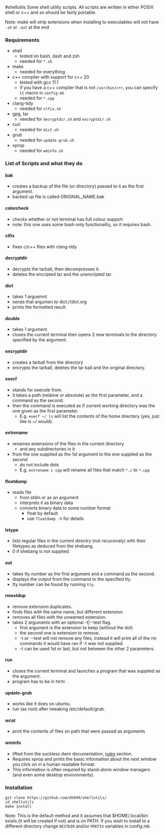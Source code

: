 #shellutils
Some shell utility scripts. All scripts are written in either POSIX shell or c++ and so should be fairly portable.

Note: make will strip extensions when installing to executables will not have `.sh` or `.out` at the end

### Requirements
* shell
    * tested on bash, dash and zsh
    * needed for `*.sh`
* make
    * needed for everything
* c++ compiler with support for c++ 20
    * tested with gcc 11.1
    * if you have a c++ compiler that is not `/usr/bin/c++`, you can specify `CC` macro in `config.mk`
    * needed for `*.cpp`
* clang-tidy
    * needed for `ctfix.sh`
* gpg, tar
    * needed for `decryptdir.sh` and `encryptdir.sh`
* curl
    * needed for `dict.sh`
* grub
    * needed for `update-grub.sh`
* xprop
    * needed for `wminfo.sh`

### List of Scripts and what they do
#### bak
* creates a backup of the file (or directory) passed to it as the first argument.
* backed up file is called ORIGINAL_NAME.bak

#### colorcheck
* checks whether or not terminal has full colour support
* note: this one uses some bash only functionality, so it requires bash.

#### ctfix
* fixes c/c++ files with clang-tidy

#### decryptdir
* decrypts the tarball, then decompresses it.
* deletes the encripted tar and the unencripted tar.

#### dict
* takes 1 arguemnt
* sends that argumen to dict://dict.org
* prints the formatted result.

#### double
* takes 1 argument.
* closes the current terminal then opens 2 new terminals to the directory specified by the argument.

#### encryptdir
* creates a tarball from the directory
* encrypts the tarball, deletes the tar ball and the original directory.

#### execf
* stands for execute from.
* it takes a path (relative or absolute) as the first parameter, and a command as the second.
* then the command is executed as if current working directory was the one given as the first parameter.
    * E.g. `execf ~/ ls` will list the contents of the home directory (yes, just like ls ~/ would).

#### extrename
* renames extensions of the files in the current directory
    * and any subdirectories in it
* from the one supplied as the 1st argument to the one supplied as the second
    * do not include dots
    * E.g. `extrename c cpp` will rename all files that match `*.c` to `*.cpp`

#### floatdump
* reads file
    * from stdin or as an argument
    * interprets it as binary data
    * converts binary data to some number format
        * float by default
        * use `floatdump -h` for details

#### lstype
* lists regular files in the current directry (not recursively) with their filetypes as deduced from the shebang.
* 0 if shebang is not supplied.

#### out
* takes tty number as the first argument and a command as the second.
* displays the output from the command to the specified tty.
* tty number can be found by running `tty`.

#### rmextdup
* remove extension duplicates.
* finds files with the same name, but different extension
* removes all files with the unwanted extension.
* takes 2 arguments with an optional -t|--test flag.
    * first argument is the extension to keep (without the dot)
    * the second one is extension to remove.
    * -t or --test will not remove any files, instead it will print all of the rm commands it would have ran if -t was not supplied.
    * -t can be used 1st or last, but not between the other 2 parameters.

#### run
* closes the current terminal and launches a program that was supplied as the argument.
* program has to be in `PATH`

#### update-grub
* works like it does on ubuntu.
* run (as root) after tweaking /etc/default/grub.

#### wcat
* print the contents of files on path that were passed as arguments

#### wminfo
* lifted from the suckless dwm documentation, [rules](https://dwm.suckless.org/customisation/rules/) section.
* Requires xprop and prints the basic information about the next window you click on in a human readable format.
* This information is often required by stand-alone window managers (and even some desktop environments).

### Installation
```
git clone https://github.com/dk949/shellutils/
cd shellutils
make install
```
Note: This is the default method and it assumes that $HOME/.local/bin  exists (it will be created if not) and is on PATH. If you wish to install to a different directory change `DESTDIR` and/or `PREFIX` variables in config.mk.
